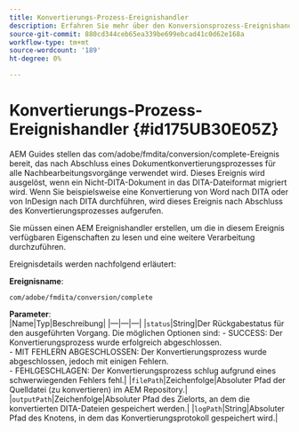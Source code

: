 ```yaml
---
title: Konvertierungs-Prozess-Ereignishandler
description: Erfahren Sie mehr über den Konversionsprozess-Ereignishandler
source-git-commit: 880cd344ceb65ea339be699ebcad41c0d62e168a
workflow-type: tm+mt
source-wordcount: '189'
ht-degree: 0%

---
```


# Konvertierungs-Prozess-Ereignishandler {#id175UB30E05Z}

AEM Guides stellen das com/adobe/fmdita/conversion/complete-Ereignis bereit, das nach Abschluss eines Dokumentkonvertierungsprozesses für alle Nachbearbeitungsvorgänge verwendet wird. Dieses Ereignis wird ausgelöst, wenn ein Nicht-DITA-Dokument in das DITA-Dateiformat migriert wird. Wenn Sie beispielsweise eine Konvertierung von Word nach DITA oder von InDesign nach DITA durchführen, wird dieses Ereignis nach Abschluss des Konvertierungsprozesses aufgerufen.

Sie müssen einen AEM Ereignishandler erstellen, um die in diesem Ereignis verfügbaren Eigenschaften zu lesen und eine weitere Verarbeitung durchzuführen.

Ereignisdetails werden nachfolgend erläutert:

**Ereignisname**:

```HTTP
com/adobe/fmdita/conversion/complete 
```

**Parameter**:\
|Name|Typ|Beschreibung| |—|—|—| |`status`|String|Der Rückgabestatus für den ausgeführten Vorgang. Die möglichen Optionen sind: - SUCCESS: Der Konvertierungsprozess wurde erfolgreich abgeschlossen. <br> - MIT FEHLERN ABGESCHLOSSEN: Der Konvertierungsprozess wurde abgeschlossen, jedoch mit einigen Fehlern. <br>- FEHLGESCHLAGEN: Der Konvertierungsprozess schlug aufgrund eines schwerwiegenden Fehlers fehl.| |`filePath`|Zeichenfolge|Absoluter Pfad der Quelldatei \(zu konvertieren\) im AEM Repository.| |`outputPath`|Zeichenfolge|Absoluter Pfad des Zielorts, an dem die konvertierten DITA-Dateien gespeichert werden.| |`logPath`|String|Absoluter Pfad des Knotens, in dem das Konvertierungsprotokoll gespeichert wird.|
